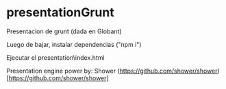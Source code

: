 presentationGrunt
=================

Presentacion de grunt (dada en Globant)

Luego de bajar, instalar dependencias ("npm i")

Ejecutar el presentation\index.html

Presentation engine power by: Shower (https://github.com/shower/shower)[https://github.com/shower/shower]